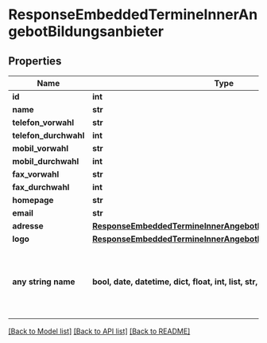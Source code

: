 # ResponseEmbeddedTermineInnerAngebotBildungsanbieter


## Properties
Name | Type | Description | Notes
------------ | ------------- | ------------- | -------------
**id** | **int** |  | [optional] 
**name** | **str** |  | [optional] 
**telefon_vorwahl** | **str** |  | [optional] 
**telefon_durchwahl** | **int** |  | [optional] 
**mobil_vorwahl** | **str** |  | [optional] 
**mobil_durchwahl** | **int** |  | [optional] 
**fax_vorwahl** | **str** |  | [optional] 
**fax_durchwahl** | **int** |  | [optional] 
**homepage** | **str** |  | [optional] 
**email** | **str** |  | [optional] 
**adresse** | [**ResponseEmbeddedTermineInnerAngebotBildungsanbieterAdresse**](ResponseEmbeddedTermineInnerAngebotBildungsanbieterAdresse.md) |  | [optional] 
**logo** | [**ResponseEmbeddedTermineInnerAngebotBildungsanbieterLogo**](ResponseEmbeddedTermineInnerAngebotBildungsanbieterLogo.md) |  | [optional] 
**any string name** | **bool, date, datetime, dict, float, int, list, str, none_type** | any string name can be used but the value must be the correct type | [optional]

[[Back to Model list]](../README.md#documentation-for-models) [[Back to API list]](../README.md#documentation-for-api-endpoints) [[Back to README]](../README.md)


